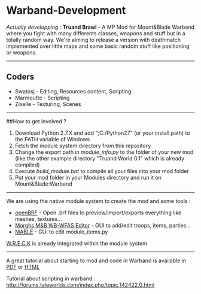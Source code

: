 # Warband-Development

_Actually developping_ : **Truand Brawl** - A MP Mod for Mount&Blade Warband where you fight with many differents classes, weapons and stuff but in a totally random way. We're aiming to release a version with deathmatch implemented over little maps and some basic random stuff like positioning or weapons.
***
## Coders

- Swatosj - Editing, Resources content, Scripting 
- Marmoutte - Scripting
- Zixelle - Texturing, Scenes

***

##How to get involved ?

1. Download Python 2.7.X and add ";C:/Python27" (or your install path) to the PATH variable of Windows 
2. Fetch the module system directory from this repository
3. Change the export path in _module_info.py_ to the folder of your new mod (like the other example directory "Truand World 0.1" which is already compiled)
4. Execute _build_module.bat_ to compile all your files into your mod folder
5. Put your mod folder in your Modules directory and run it on Mount&Blade:Warband

***

We are using the native module system to create the mod and some tools :
- [openBRF](http://www.mbrepository.com/file.php?id=1466) - Open .brf files to preview/import/exports everything like meshes, textures...
- [Morghs M&B WB-WFAS Editor](http://mountandblade.mircon.de/wp/morghs-mb-wbwfas-editor/) - GUI to add/edit troops, items, parties...
- [MABLE](http://www.mbrepository.com/file.php?id=2659) - GUI to edit module_items.py

[W.R.E.C.K](http://forums.taleworlds.com/index.php/topic,325102.0.html) is already integrated within the module system

***

A great tutorial about starting to mod and code in Warband is available in [PDF](http://www.freewebs.com/jikbyond/40kTut/M&B%20Module%20System%20Doc2-3.pdf) or [HTML](http://forums.taleworlds.com/index.php/board,12.0.html)

Tutorial about scripting in warband : http://forums.taleworlds.com/index.php/topic,142422.0.html
